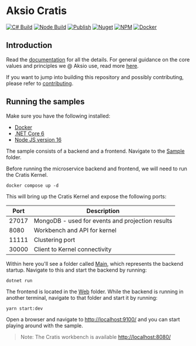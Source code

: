 # Aksio Cratis

[![C# Build](https://github.com/aksio-insurtech/Cratis/actions/workflows/dotnet-build.yml/badge.svg)](https://github.com/aksio-insurtech/Cratis/actions/workflows/dotnet-build.yml)
[![Node Build](https://github.com/aksio-insurtech/Cratis/actions/workflows/node-build.yml/badge.svg)](https://github.com/aksio-insurtech/Cratis/actions/workflows/node-build.yml)
[![Publish](https://github.com/aksio-insurtech/Cratis/actions/workflows/publish.yml/badge.svg)](https://github.com/aksio-insurtech/Cratis/actions/workflows/publish.yml)
[![Nuget](https://img.shields.io/nuget/v/aksio.cratis)](http://nuget.org/packages/aksio.cratis)
[![NPM](https://badge.fury.io/js/@aksio%2Fcratis-applications-frontend.svg)](https://www.npmjs.com/package/@aksio/cratis-applications-frontend)
[![Docker](https://badgen.net/docker/pulls/library/aksioinsurtech/cratis?icon=docker)](https://hub.docker.com/r/aksioinsurtech/cratis)

## Introduction

Read the [documentation](./Documentation/index.md) for all the details.
For general guidance on the core values and principles we @ Aksio use, read more [here](https://github.com/aksio-system/Home/blob/main/README.md).

If you want to jump into building this repository and possibly contributing, please refer to [contributing](./Documentation/contributing.md).

## Running the samples

Make sure you have the following installed:

- [Docker](https://www.docker.com/products/docker-desktop)
- [.NET Core 6](https://dotnet.microsoft.com/download/dotnet/6.0)
- [Node JS version 16](https://nodejs.org/)

The sample consists of a backend and a frontend.
Navigate to the [Sample](./Samples/Bank) folder.

Before running the microservice backend and frontend, we will need to run the Cratis Kernel.

```shell
docker compose up -d
```

This will bring up the Cratis Kernel and expose the following ports:

| Port | Description |
| ---- | ----------- |
| 27017 | MongoDB - used for events and projection results |
| 8080 | Workbench and API for kernel |
| 11111 | Clustering port |
| 30000 | Client to Kernel connectivity |

Within here you'll see a folder called [Main](./Samples/Bank/Main), which represents the backend startup.
Navigate to this and start the backend by running:

```shell
dotnet run
```

The frontend is located in the [Web](./Samples/Bank/Web) folder. While the backend is running in another terminal,
navigate to that folder and start it by running:

```shell
yarn start:dev
```

Open a browser and navigate to [http://localhost:9100/](http://localhost:9100/) and you can start playing
around with the sample.

> Note: The Cratis workbench is available [http://localhost:8080/](http://localhost:8080/)
